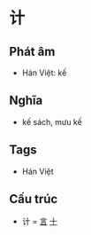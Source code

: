 # 计

## Phát âm
* Hán Việt: kế

## Nghĩa
* kế sách, mưu kế

## Tags
* Hán Việt

## Cấu trúc
* 计 = [言](言.md) [十](十.md)

<script>window.HANZI_FIELD='计';</script>